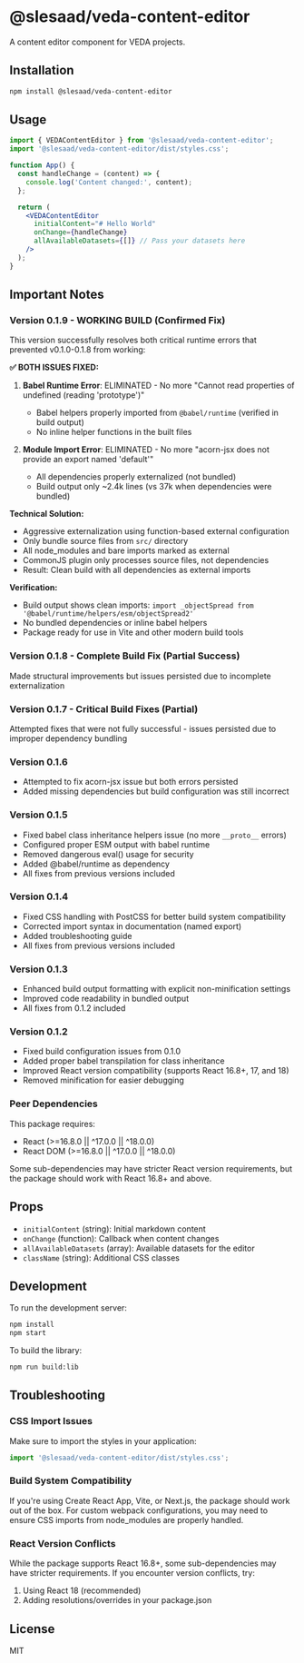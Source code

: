 # @slesaad/veda-content-editor

A content editor component for VEDA projects.

## Installation

```bash
npm install @slesaad/veda-content-editor
```

## Usage

```jsx
import { VEDAContentEditor } from '@slesaad/veda-content-editor';
import '@slesaad/veda-content-editor/dist/styles.css';

function App() {
  const handleChange = (content) => {
    console.log('Content changed:', content);
  };

  return (
    <VEDAContentEditor
      initialContent="# Hello World"
      onChange={handleChange}
      allAvailableDatasets={[]} // Pass your datasets here
    />
  );
}
```

## Important Notes

### Version 0.1.9 - WORKING BUILD (Confirmed Fix)
This version successfully resolves both critical runtime errors that prevented v0.1.0-0.1.8 from working:

**✅ BOTH ISSUES FIXED:**
1. **Babel Runtime Error**: ELIMINATED - No more "Cannot read properties of undefined (reading 'prototype')"
   - Babel helpers properly imported from `@babel/runtime` (verified in build output)
   - No inline helper functions in the built files
   
2. **Module Import Error**: ELIMINATED - No more "acorn-jsx does not provide an export named 'default'"
   - All dependencies properly externalized (not bundled)
   - Build output only ~2.4k lines (vs 37k when dependencies were bundled)
   
**Technical Solution:**
- Aggressive externalization using function-based external configuration
- Only bundle source files from `src/` directory
- All node_modules and bare imports marked as external
- CommonJS plugin only processes source files, not dependencies
- Result: Clean build with all dependencies as external imports

**Verification:**
- Build output shows clean imports: `import _objectSpread from '@babel/runtime/helpers/esm/objectSpread2'`
- No bundled dependencies or inline babel helpers
- Package ready for use in Vite and other modern build tools

### Version 0.1.8 - Complete Build Fix (Partial Success)
Made structural improvements but issues persisted due to incomplete externalization

### Version 0.1.7 - Critical Build Fixes (Partial)
Attempted fixes that were not fully successful - issues persisted due to improper dependency bundling

### Version 0.1.6
- Attempted to fix acorn-jsx issue but both errors persisted
- Added missing dependencies but build configuration was still incorrect

### Version 0.1.5
- Fixed babel class inheritance helpers issue (no more `__proto__` errors)
- Configured proper ESM output with babel runtime
- Removed dangerous eval() usage for security
- Added @babel/runtime as dependency
- All fixes from previous versions included

### Version 0.1.4
- Fixed CSS handling with PostCSS for better build system compatibility
- Corrected import syntax in documentation (named export)
- Added troubleshooting guide
- All fixes from previous versions included

### Version 0.1.3
- Enhanced build output formatting with explicit non-minification settings
- Improved code readability in bundled output
- All fixes from 0.1.2 included

### Version 0.1.2
- Fixed build configuration issues from 0.1.0
- Added proper babel transpilation for class inheritance
- Improved React version compatibility (supports React 16.8+, 17, and 18)
- Removed minification for easier debugging

### Peer Dependencies
This package requires:
- React (>=16.8.0 || ^17.0.0 || ^18.0.0)
- React DOM (>=16.8.0 || ^17.0.0 || ^18.0.0)

Some sub-dependencies may have stricter React version requirements, but the package should work with React 16.8+ and above.

## Props

- `initialContent` (string): Initial markdown content
- `onChange` (function): Callback when content changes
- `allAvailableDatasets` (array): Available datasets for the editor
- `className` (string): Additional CSS classes

## Development

To run the development server:

```bash
npm install
npm start
```

To build the library:

```bash
npm run build:lib
```

## Troubleshooting

### CSS Import Issues
Make sure to import the styles in your application:
```jsx
import '@slesaad/veda-content-editor/dist/styles.css';
```

### Build System Compatibility
If you're using Create React App, Vite, or Next.js, the package should work out of the box. For custom webpack configurations, you may need to ensure CSS imports from node_modules are properly handled.

### React Version Conflicts
While the package supports React 16.8+, some sub-dependencies may have stricter requirements. If you encounter version conflicts, try:
1. Using React 18 (recommended)
2. Adding resolutions/overrides in your package.json

## License

MIT
